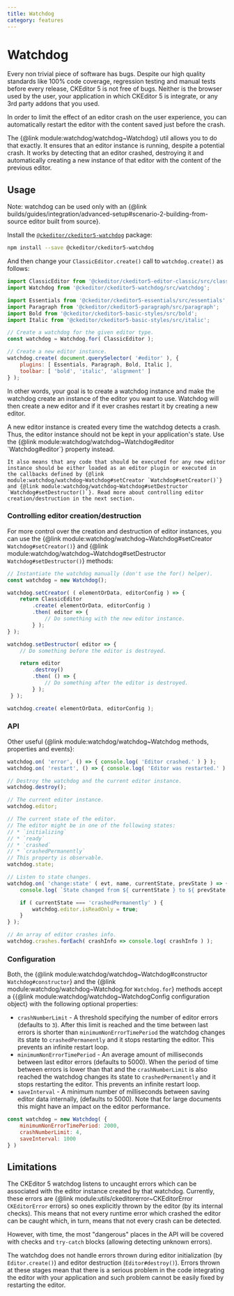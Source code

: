 ```yaml
---
title: Watchdog
category: features
---
```


# Watchdog

Every non trivial piece of software has bugs. Despite our high quality standards like 100% code coverage, regression testing and manual tests before every release, CKEditor 5 is not free of bugs. Neither is the browser used by the user, your application in which CKEditor 5 is integrate, or any 3rd party addons that you used.

In order to limit the effect of an editor crash on the user experience, you can automatically restart the editor with the content saved just before the crash.

The {@link module:watchdog/watchdog~Watchdog} util allows you to do that exactly. It ensures that an editor instance is running, despite a potential crash. It works by detecting that an editor crashed, destroying it and automatically creating a new instance of that editor with the content of the previous editor.

## Usage

<info-box>
	Note: watchdog can be used only with an {@link builds/guides/integration/advanced-setup#scenario-2-building-from-source editor built from source}.
</info-box>

Install the [`@ckeditor/ckeditor5-watchdog`](https://www.npmjs.com/package/@ckeditor/ckeditor5-watchdog) package:

```bash
npm install --save @ckeditor/ckeditor5-watchdog
```

And then change your `ClassicEditor.create()` call to `watchdog.create()` as follows:

```js
import ClassicEditor from '@ckeditor/ckeditor5-editor-classic/src/classiceditor';
import Watchdog from '@ckeditor/ckeditor5-watchdog/src/watchdog';

import Essentials from '@ckeditor/ckeditor5-essentials/src/essentials';
import Paragraph from '@ckeditor/ckeditor5-paragraph/src/paragraph';
import Bold from '@ckeditor/ckeditor5-basic-styles/src/bold';
import Italic from '@ckeditor/ckeditor5-basic-styles/src/italic';

// Create a watchdog for the given editor type.
const watchdog = Watchdog.for( ClassicEditor );

// Create a new editor instance.
watchdog.create( document.querySelector( '#editor' ), {
	plugins: [ Essentials, Paragraph, Bold, Italic ],
	toolbar: [ 'bold', 'italic', 'alignment' ]
} );
```

In other words, your goal is to create a watchdog instance and make the watchdog create an instance of the editor you want to use. Watchdog will then create a new editor and if it ever crashes restart it by creating a new editor.

<info-box>
	A new editor instance is created every time the watchdog detects a crash. Thus, the editor instance should not be kept in your application's state. Use the {@link module:watchdog/watchdog~Watchdog#editor `Watchdog#editor`} property instead.

	It also means that any code that should be executed for any new editor instance should be either loaded as an editor plugin or executed in the callbacks defined by {@link module:watchdog/watchdog~Watchdog#setCreator `Watchdog#setCreator()`} and {@link module:watchdog/watchdog~Watchdog#setDestructor `Watchdog#setDestructor()`}. Read more about controlling editor creation/destruction in the next section.
</info-box>

### Controlling editor creation/destruction

For more control over the creation and destruction of editor instances, you can use the {@link module:watchdog/watchdog~Watchdog#setCreator `Watchdog#setCreator()`} and {@link module:watchdog/watchdog~Watchdog#setDestructor `Watchdog#setDestructor()`} methods:

```js
// Instantiate the watchdog manually (don't use the for() helper).
const watchdog = new Watchdog();

watchdog.setCreator( ( elementOrData, editorConfig ) => {
	return ClassicEditor
		.create( elementOrData, editorConfig )
		.then( editor => {
			// Do something with the new editor instance.
		} );
} );

watchdog.setDestructor( editor => {
	// Do something before the editor is destroyed.

	return editor
		.destroy()
		.then( () => {
			// Do something after the editor is destroyed.
		} );
 } );

watchdog.create( elementOrData, editorConfig );
```

### API

Other useful {@link module:watchdog/watchdog~Watchdog methods, properties and events}:

```js
watchdog.on( 'error', () => { console.log( 'Editor crashed.' ) } );
watchdog.on( 'restart', () => { console.log( 'Editor was restarted.' ) } );

// Destroy the watchdog and the current editor instance.
watchdog.destroy();

// The current editor instance.
watchdog.editor;

// The current state of the editor.
// The editor might be in one of the following states:
// * `initializing`
// * `ready`
// * `crashed`
// * `crashedPermanently`
// This property is observable.
watchdog.state;

// Listen to state changes.
watchdog.on( 'change:state' ( evt, name, currentState, prevState ) => {
	console.log( `State changed from ${ currentState } to ${ prevState }` );

	if ( currentState === 'crashedPermanently' ) {
		watchdog.editor.isReadOnly = true;
	}
} );

// An array of editor crashes info.
watchdog.crashes.forEach( crashInfo => console.log( crashInfo ) );
```

### Configuration

Both, the {@link module:watchdog/watchdog~Watchdog#constructor `Watchdog#constructor`} and the {@link module:watchdog/watchdog~Watchdog.for `Watchdog.for`} methods accept a {{@link module:watchdog/watchdog~WatchdogConfig configuration object} with the following optional properties:

* `crashNumberLimit` - A threshold specifying the number of editor errors (defaults to `3`). After this limit is reached and the time between last errors is shorter than `minimumNonErrorTimePeriod` the watchdog changes its state to `crashedPermanently` and it stops restarting the editor. This prevents an infinite restart loop.
* `minimumNonErrorTimePeriod` - An average amount of milliseconds between last editor errors (defaults to 5000). When the period of time between errors is lower than that and the `crashNumberLimit` is also reached the watchdog changes its state to `crashedPermanently` and it stops restarting the editor. This prevents an infinite restart loop.
* `saveInterval` - A minimum number of milliseconds between saving editor data internally, (defaults to 5000). Note that for large documents this might have an impact on the editor performance.

```js
const watchdog = new Watchdog( {
	minimumNonErrorTimePeriod: 2000,
	crashNumberLimit: 4,
	saveInterval: 1000
} )
```

## Limitations

The CKEditor 5 watchdog listens to uncaught errors which can be associated with the editor instance created by that watchdog. Currently, these errors are {@link module:utils/ckeditorerror~CKEditorError `CKEditorError` errors} so ones explicitly thrown by the editor (by its internal checks). This means that not every runtime error which crashed the editor can be caught which, in turn, means that not every crash can be detected.

However, with time, the most "dangerous" places in the API will be covered with checks and `try-catch` blocks (allowing detecting unknown errors).

<info-box>The watchdog does not handle errors thrown during editor initialization (by `Editor.create()`) and editor destruction (`Editor#destroy()`). Errors thrown at these stages mean that there is a serious problem in the code integrating the editor with your application and such problem cannot be easily fixed by restarting the editor.</info-box>
